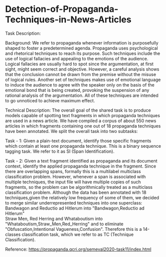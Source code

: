# Detection-of-Propaganda-Techniques-in-News-Articles

Task Description:
    
Background: We refer to propaganda whenever information is purposefully shaped to foster a predetermined agenda. Propaganda uses psychological and rhetorical techniques to reach its purpose. Such techniques include the use of logical fallacies and appealing to the emotions of the audience. Logical fallacies are usually hard to spot since the argumentation, at first sight, might seem correct and objective. However, a careful analysis shows that the conclusion cannot be drawn from the premise without the misuse of logical rules. 
                Another set of techniques makes use of emotional language to induce the audience to agree with the speaker only on the basis of the emotional bond that is being created, provoking the suspension of any rational analysis of the argumentation. All of these techniques are intended to go unnoticed to achieve maximum effect.      

Technical Description: The overall goal of the shared task is to produce models capable of spotting text fragments in which propaganda techniques are used in a news article.
                                                We have compiled a corpus of about 550 news articles in which fragments containing one out of 18 propaganda techniques have been annotated. We split the overall task into two subtasks:

Task - 1:  Given a plain-text document, identify those specific fragments which contain at least one propaganda technique. This is a binary sequence tagging task. We refer to it as SI (Span Identification). 

Task - 2: Given a text fragment identified as propaganda and its document context, identify the applied propaganda technique in the fragment. Since there are overlapping spans, formally this is a multilabel multiclass classification problem. However, whenever a span is associated with multiple techniques, the input file will have multiple copies of such fragments, so the problem can be algorithmically treated as a multiclass classification problem. Although the data has been annotated with 18 techniques,given the relatively low frequency of some of them, we decided to merge similar underrepresented techniques into one superclass:                 
          Bandwagon and Reductio ad Hitlerum into "Bandwagon,Reductio ad Hitlerum"                     
          Straw Men, Red Herring and Whataboutism into "Whataboutism,Straw_Men,Red_Herring" 
and to eliminate "Obfuscation,Intentional Vagueness,Confusion". Therefore this is a 14-classes classification task, which we refer to as TC (Technique Classification).                 
            
Reference: https://propaganda.qcri.org/semeval2020-task11/index.html
